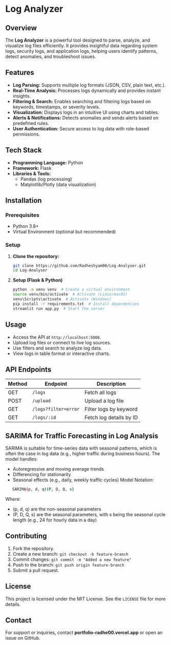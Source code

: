# Log Analyzer

## Overview
The **Log Analyzer** is a powerful tool designed to parse, analyze, and visualize log files efficiently. It provides insightful data regarding system logs, security logs, and application logs, helping users identify patterns, detect anomalies, and troubleshoot issues.

## Features
- **Log Parsing:** Supports multiple log formats (JSON, CSV, plain text, etc.).
- **Real-Time Analysis:** Processes logs dynamically and provides instant insights.
- **Filtering & Search:** Enables searching and filtering logs based on keywords, timestamps, or severity levels.
- **Visualization:** Displays logs in an intuitive UI using charts and tables.
- **Alerts & Notifications:** Detects anomalies and sends alerts based on predefined rules.
- **User Authentication:** Secure access to log data with role-based permissions.

## Tech Stack
- **Programming Language:** Python
- **Framework:** Flask
- **Libraries & Tools:**
  - Pandas (log processing)
  - Matplotlib/Plotly (data visualization)

## Installation
### Prerequisites
- Python 3.8+
- Virtual Environment (optional but recommended)

### Setup
1. **Clone the repository:**
   ```bash
   git clone https://github.com/Radheshyam00/Log-Analyser.git
   cd Log-Analyser
   ```

2. **Setup (Flask & Python)**
   ```bash
   python -m venv venv  # Create a virtual environment
   source venv/bin/activate  # Activate (Linux/macOS)
   venv\Scripts\activate  # Activate (Windows)
   pip install -r requirements.txt  # Install dependencies
   streamlit run app.py  # Start the server
   ```

## Usage
- Access the API at `http://localhost:5000`.
- Upload log files or connect to live log sources.
- Use filters and search to analyze log data.
- View logs in table format or interactive charts.

## API Endpoints
| Method | Endpoint | Description |
|--------|---------|-------------|
| GET | `/logs` | Fetch all logs |
| POST | `/upload` | Upload a log file |
| GET | `/logs?filter=error` | Filter logs by keyword |
| GET | `/logs/:id` | Fetch log details by ID |

## SARIMA for Traffic Forecasting in Log Analysis
SARIMA is suitable for time-series data with seasonal patterns, which is often the case in log data (e.g., higher traffic during business hours). The model handles:
- Autoregressive and moving average trends
- Differencing for stationarity
- Seasonal effects (e.g., daily, weekly traffic cycles)
Model Notation:
```bash
   SARIMA(p, d, q)(P, D, Q, s)
   ```
Where:
- (p, d, q) are the non-seasonal parameters
- (P, D, Q, s) are the seasonal parameters, with s being the seasonal cycle length (e.g., 24 for hourly data in a day)

## Contributing
1. Fork the repository.
2. Create a new branch: `git checkout -b feature-branch`
3. Commit changes: `git commit -m "Added a new feature"`
4. Push to the branch: `git push origin feature-branch`
5. Submit a pull request.

## License
This project is licensed under the MIT License. See the `LICENSE` file for more details.

## Contact
For support or inquiries, contact **portfolio-radhe00.vercel.app** or open an issue on GitHub.




